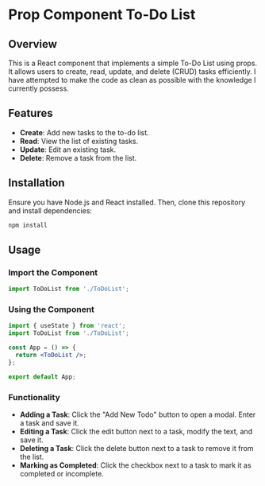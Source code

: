 # Prop Component To-Do List

## Overview
This is a React component that implements a simple To-Do List using props. It allows users to create, read, update, and delete (CRUD) tasks efficiently.
I have attempted to make the code as clean as possible with the knowledge I currently possess.

## Features
- **Create**: Add new tasks to the to-do list.
- **Read**: View the list of existing tasks.
- **Update**: Edit an existing task.
- **Delete**: Remove a task from the list.

## Installation
Ensure you have Node.js and React installed. Then, clone this repository and install dependencies:

```sh
npm install
```

## Usage

### Import the Component
```jsx
import ToDoList from './ToDoList';
```

### Using the Component
```jsx
import { useState } from 'react';
import ToDoList from './ToDoList';

const App = () => {
  return <ToDoList />;
};

export default App;
```

### Functionality
- **Adding a Task**: Click the "Add New Todo" button to open a modal. Enter a task and save it.
- **Editing a Task**: Click the edit button next to a task, modify the text, and save it.
- **Deleting a Task**: Click the delete button next to a task to remove it from the list.
- **Marking as Completed**: Click the checkbox next to a task to mark it as completed or incomplete.


